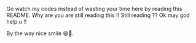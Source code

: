 Go watch my codes instead of wasting your time here by reading this README.
Why are you are still reading this !!
Still reading ??
Ok may god help u !!









By the way nice smile 😆📸.
